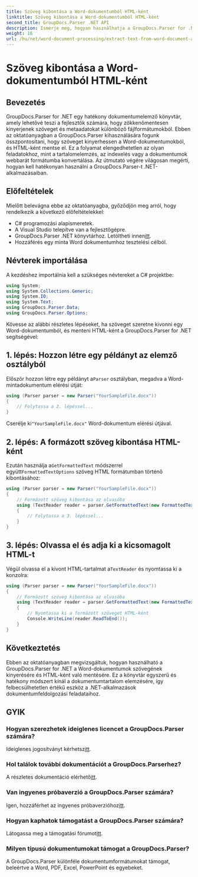 ```yaml
---
title: Szöveg kibontása a Word-dokumentumból HTML-ként
linktitle: Szöveg kibontása a Word-dokumentumból HTML-ként
second_title: GroupDocs.Parser .NET API
description: Ismerje meg, hogyan használhatja a GroupDocs.Parser for .NET-et szövegek kivonásához Word-dokumentumokból, és HTML-ként mentheti el. Lépésről lépésre bemutató oktatóprogram kódpéldákkal.
weight: 16
url: /hu/net/word-document-processing/extract-text-from-word-document-as-html/
---
```


# Szöveg kibontása a Word-dokumentumból HTML-ként

## Bevezetés
GroupDocs.Parser for .NET egy hatékony dokumentumelemző könyvtár, amely lehetővé teszi a fejlesztők számára, hogy zökkenőmentesen kinyerjenek szöveget és metaadatokat különböző fájlformátumokból. Ebben az oktatóanyagban a GroupDocs.Parser kihasználására fogunk összpontosítani, hogy szöveget kinyerhessen a Word-dokumentumokból, és HTML-ként mentse el. Ez a folyamat elengedhetetlen az olyan feladatokhoz, mint a tartalomelemzés, az indexelés vagy a dokumentumok webbarát formátumba konvertálása. Az útmutató végére világosan megérti, hogyan kell hatékonyan használni a GroupDocs.Parser-t .NET-alkalmazásaiban.
## Előfeltételek
Mielőtt belevágna ebbe az oktatóanyagba, győződjön meg arról, hogy rendelkezik a következő előfeltételekkel:
- C# programozási alapismeretek.
- A Visual Studio telepítve van a fejlesztőgépre.
-  GroupDocs.Parser .NET könyvtárhoz. Letöltheti innen[itt](https://releases.groupdocs.com/parser/net/).
- Hozzáférés egy minta Word dokumentumhoz tesztelési célból.
## Névterek importálása
A kezdéshez importálnia kell a szükséges névtereket a C# projektbe:
```csharp
using System;
using System.Collections.Generic;
using System.IO;
using System.Text;
using GroupDocs.Parser.Data;
using GroupDocs.Parser.Options;
```
Kövesse az alábbi részletes lépéseket, ha szöveget szeretne kivonni egy Word-dokumentumból, és menteni HTML-ként a GroupDocs.Parser for .NET segítségével:
## 1. lépés: Hozzon létre egy példányt az elemző osztályból
 Először hozzon létre egy példányt a`Parser` osztályban, megadva a Word-mintadokumentum elérési útját:
```csharp
using (Parser parser = new Parser("YourSampleFile.docx"))
{
    // Folytassa a 2. lépéssel...
}
```
 Cserélje ki`"YourSampleFile.docx"` Word-dokumentum elérési útjával.
## 2. lépés: A formázott szöveg kibontása HTML-ként
 Ezután használja a`GetFormattedText` módszerrel együtt`FormattedTextOptions` szöveg HTML formátumban történő kibontásához:
```csharp
using (Parser parser = new Parser("YourSampleFile.docx"))
{
    // Formázott szöveg kibontása az olvasóba
    using (TextReader reader = parser.GetFormattedText(new FormattedTextOptions(FormattedTextMode.Html)))
    {
        // Folytassa a 3. lépéssel...
    }
}
```
## 3. lépés: Olvassa el és adja ki a kicsomagolt HTML-t
 Végül olvassa el a kivont HTML-tartalmat a`TextReader` és nyomtassa ki a konzolra:
```csharp
using (Parser parser = new Parser("YourSampleFile.docx"))
{
    // Formázott szöveg kibontása az olvasóba
    using (TextReader reader = parser.GetFormattedText(new FormattedTextOptions(FormattedTextMode.Html)))
    {
        // Nyomtassa ki a formázott szöveget HTML-ként
        Console.WriteLine(reader.ReadToEnd());
    }
}
```
## Következtetés
Ebben az oktatóanyagban megvizsgáltuk, hogyan használható a GroupDocs.Parser for .NET a Word-dokumentumok szövegének kinyerésére és HTML-ként való mentésére. Ez a könyvtár egyszerű és hatékony módszert kínál a dokumentumtartalom elemzésére, így felbecsülhetetlen értékű eszköz a .NET-alkalmazások dokumentumfeldolgozási feladataihoz.

## GYIK
### Hogyan szerezhetek ideiglenes licencet a GroupDocs.Parser számára?
 Ideiglenes jogosítványt kérhetsz[itt](https://purchase.groupdocs.com/temporary-license/).
### Hol találok további dokumentációt a GroupDocs.Parserhez?
 A részletes dokumentáció elérhető[itt](https://tutorials.groupdocs.com/parser/net/).
### Van ingyenes próbaverzió a GroupDocs.Parser számára?
 Igen, hozzáférhet az ingyenes próbaverzióhoz[itt](https://releases.groupdocs.com/).
### Hogyan kaphatok támogatást a GroupDocs.Parser számára?
 Látogassa meg a támogatási fórumot[itt](https://forum.groupdocs.com/c/parser/17).
### Milyen típusú dokumentumokat támogat a GroupDocs.Parser?
A GroupDocs.Parser különféle dokumentumformátumokat támogat, beleértve a Word, PDF, Excel, PowerPoint és egyebeket.